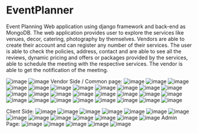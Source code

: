 # EventPlanner
Event Planning Web application using django framework and back-end as MongoDB.
The web application provides user to explore the services like venues, decor, catering, photography by themselves.
Vendors are able to create their account and can register any number of their services.
The user is able to check the policies, address, contact and are able to see all the reviews, dynamic pricing and offers or packages provided by the services, able to schedule the meeting with the respective services.
The vendor is able to get the notification of the meeting.

![image](https://user-images.githubusercontent.com/43948594/228927720-9485a087-329f-46ea-bd72-af2ca0627d66.png)
![image](https://user-images.githubusercontent.com/43948594/228927773-137ee565-bbac-42a2-8498-4bfd362ef99f.png)
Vendor Side / Common page:
![image](https://user-images.githubusercontent.com/43948594/228927905-802bd378-8077-4437-870d-13fe2ef4c3a4.png)
![image](https://user-images.githubusercontent.com/43948594/228927946-974ef0db-5e6b-4fc2-a6f4-fabae4a6e258.png)
![image](https://user-images.githubusercontent.com/43948594/228927975-ba0b14a6-59b5-460c-9ad4-8926b3a35f5c.png)
![image](https://user-images.githubusercontent.com/43948594/228927997-61f34b81-c71a-4ff8-8129-1045db442c08.png)
![image](https://user-images.githubusercontent.com/43948594/228928013-a9828d1d-0778-4be6-854c-191232e42900.png)
![image](https://user-images.githubusercontent.com/43948594/228928029-759df7e6-d190-40d3-893e-9bd4b2ed4ce8.png)
![image](https://user-images.githubusercontent.com/43948594/228928083-9a3c8fa9-3ca0-4b8f-b396-da1925f463fa.png)
![image](https://user-images.githubusercontent.com/43948594/228928111-2e7a32df-d904-4f73-aaa7-ad328de481e0.png)
![image](https://user-images.githubusercontent.com/43948594/228928134-81ad9b0d-710d-4c51-91bf-bf0534178a08.png)
![image](https://user-images.githubusercontent.com/43948594/228928160-414c53ad-2974-4e71-92e6-f8a143e69712.png)
![image](https://user-images.githubusercontent.com/43948594/228928174-734087e2-18dc-4e46-a01c-82004f99b12b.png)
![image](https://user-images.githubusercontent.com/43948594/228928203-33642ce9-268e-46dd-bfce-c19fcf42fab8.png)
![image](https://user-images.githubusercontent.com/43948594/228928225-e96d6c55-b441-4005-b675-fdee96a391c2.png)
![image](https://user-images.githubusercontent.com/43948594/228928455-f902d953-9f77-498b-9713-da227cd7b1e9.png)
![image](https://user-images.githubusercontent.com/43948594/228928469-4445e396-05d9-4b29-8382-803f53a5ac4e.png)
![image](https://user-images.githubusercontent.com/43948594/228928487-630da55a-a763-4a19-b083-b8b9d83f1830.png)
![image](https://user-images.githubusercontent.com/43948594/228928501-7e7c9814-232d-4eca-aca5-abd18a44274e.png)
![image](https://user-images.githubusercontent.com/43948594/228928527-14360c34-fcd6-4308-b183-98f1be75a8d1.png)
![image](https://user-images.githubusercontent.com/43948594/228928544-f316ec1b-f411-49a6-8264-e45e4d509ba7.png)
![image](https://user-images.githubusercontent.com/43948594/228928559-c3f7c3ed-7632-4a96-a37a-b0939a9e3a8c.png)
![image](https://user-images.githubusercontent.com/43948594/228928574-80cf56ff-586a-4d96-8024-b493fe0a0878.png)
![image](https://user-images.githubusercontent.com/43948594/228928589-931c10a7-0ce8-40f4-9c93-765357062914.png)
![image](https://user-images.githubusercontent.com/43948594/228928612-5e05f039-88de-4d5c-b8af-4f4b47b481f8.png)
![image](https://user-images.githubusercontent.com/43948594/228928628-7caa61cf-7777-42d4-a15b-c611091c2e75.png)
![image](https://user-images.githubusercontent.com/43948594/228928654-504c4c1d-b1ff-443f-9631-76798d382ad8.png)
![image](https://user-images.githubusercontent.com/43948594/228928677-ac5091a7-65e8-481d-8dc1-cb4665871d03.png)
![image](https://user-images.githubusercontent.com/43948594/228928695-6bcd23be-a879-443e-b6c1-12bed1c7923d.png)

Client Side:
![image](https://user-images.githubusercontent.com/43948594/228928792-96b5e193-dc6f-49bc-ae2c-699720b1c43c.png)
![image](https://user-images.githubusercontent.com/43948594/228928953-7e6578c1-3d55-49e8-83de-53f5c7217805.png)
![image](https://user-images.githubusercontent.com/43948594/228928973-b37debed-0ab6-403c-a56f-b572ab18dfa8.png)
![image](https://user-images.githubusercontent.com/43948594/228928998-58e9da80-b4e6-4272-9d08-f55a27ad72b9.png)
![image](https://user-images.githubusercontent.com/43948594/228929032-f463206a-e805-43eb-ba1e-f262adfa7d4b.png)
![image](https://user-images.githubusercontent.com/43948594/228929060-37e319a4-e8d8-40bd-ad86-477ca5fd0b13.png)
![image](https://user-images.githubusercontent.com/43948594/228929073-ba55f75b-e435-4ffb-98f1-7c56d2bdeed6.png)
![image](https://user-images.githubusercontent.com/43948594/228929098-ce6a1061-e785-4c7c-9451-75e1e07b08d6.png)
![image](https://user-images.githubusercontent.com/43948594/228929116-68014ba7-f927-4e74-bc7f-905c3c326d12.png)
![image](https://user-images.githubusercontent.com/43948594/228929131-6a42ebaa-c979-4e01-914a-694ea333c53f.png)
![image](https://user-images.githubusercontent.com/43948594/228929142-3f8924fa-70f8-4526-8cbf-dc3d10fbbda7.png)
![image](https://user-images.githubusercontent.com/43948594/228929175-7a64c610-9b56-46ce-9b94-51cb03ae7181.png)
![image](https://user-images.githubusercontent.com/43948594/228929214-6eac9586-2ae0-4ae5-8430-4c065919b80a.png)
![image](https://user-images.githubusercontent.com/43948594/228929236-73fc52bb-7ae6-40d2-afac-7ed66b90691c.png)
Admin Page:
![image](https://user-images.githubusercontent.com/43948594/228929295-603dba39-72b1-441e-bdf7-27d9406d817d.png)
![image](https://user-images.githubusercontent.com/43948594/228929322-f12fb200-b5ff-4163-8d98-38f894d6f6a6.png)
![image](https://user-images.githubusercontent.com/43948594/228929359-ac7bff78-5592-4c98-ae21-470816826ff7.png)
![image](https://user-images.githubusercontent.com/43948594/228929400-e7874b18-df71-428f-abc7-d82fc7188378.png)
![image](https://user-images.githubusercontent.com/43948594/228929438-294f63aa-fd38-4608-99e1-827b320f0d46.png)
